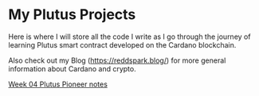 # My Plutus Projects
Here is where I will store all the code I write as I go through the journey of learning Plutus smart contract developed on the Cardano blockchain.

Also check out my Blog (https://reddspark.blog/) for more general information about Cardano and crypto.

[Week 04 Plutus Pioneer notes](week04.md)
